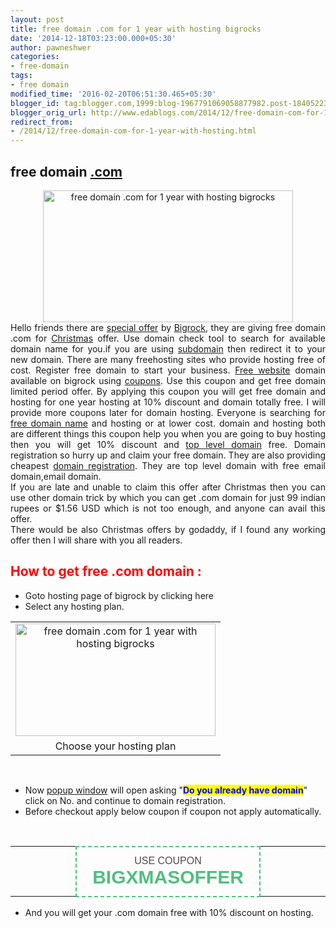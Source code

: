 ```yaml
---
layout: post
title: free domain .com for 1 year with hosting bigrocks
date: '2014-12-18T03:23:00.000+05:30'
author: pawneshwer
categories:
- free-domain
tags:
- free domain
modified_time: '2016-02-20T06:51:30.465+05:30'
blogger_id: tag:blogger.com,1999:blog-1967791069058877982.post-1840522359421309085
blogger_orig_url: http://www.edablogs.com/2014/12/free-domain-com-for-1-year-with-hosting.html
redirect_from:
- /2014/12/free-domain-com-for-1-year-with-hosting.html
---
```


<div dir="ltr" style="text-align: left;"><h2 style="text-align: left;">free domain <a href="http://en.wikipedia.org/wiki/COM_file" rel="wikipedia" target="_blank" title="COM file">.com</a></h2><div style="clear: both; text-align: center;"><a href="http://www.trickspapa.com/wp-content/uploads/2014/12/Capture.png" style="margin-left: 1em; margin-right: 1em;"><img alt="free domain .com for 1 year with hosting bigrocks" border="0" src="http://www.trickspapa.com/wp-content/uploads/2014/12/Capture.png" height="211" title="free domain .com for 1 year with hosting bigrocks" width="400" /></a></div><div style="text-align: justify;">Hello friends there are <a href="http://en.wikipedia.org/wiki/Sales_promotion" rel="wikipedia" target="_blank" title="Sales promotion">special offer</a> by <a href="http://www.bigrock.com/" rel="homepage" target="_blank" title="BigRock">Bigrock</a>, they are giving free domain .com for <a href="http://en.wikipedia.org/wiki/Christmas" rel="wikipedia" target="_blank" title="Christmas">Christmas</a> offer. Use domain check tool to search for available domain name for you.if you are using <a href="http://en.wikipedia.org/wiki/Subdomain" rel="wikipedia" target="_blank" title="Subdomain">subdomain</a> then redirect it to your new domain. There are many freehosting sites who provide hosting free of cost. Register free domain to start your business. <a href="http://en.wikipedia.org/wiki/Website" rel="wikipedia" target="_blank" title="Website">Free website</a> domain available on bigrock using <a href="http://en.wikipedia.org/wiki/Coupon" rel="wikipedia" target="_blank" title="Coupon">coupons</a>. Use this coupon and get free domain limited period offer. By applying this coupon you will get free domain and hosting for one year hosting at 10% discount and domain totally free. I will provide more coupons later for domain hosting. Everyone is searching for <a href="http://en.wikipedia.org/wiki/Domain_name" rel="wikipedia" target="_blank" title="Domain name">free domain name</a> and hosting or at lower cost. domain and hosting both are different things this coupon help you when you are going to buy hosting then you will get 10% discount and <a href="http://en.wikipedia.org/wiki/Top-level_domain" rel="wikipedia" target="_blank" title="Top-level domain">top level domain</a> free. Domain registration so hurry up and claim your free domain. They are also providing cheapest <a href="http://en.wikipedia.org/wiki/Domain_registration" rel="wikipedia" target="_blank" title="Domain registration">domain registration</a>. They are top level domain with free email domain,email domain.</div><div style="text-align: justify;">If you are late and unable to claim this offer after Christmas then you can use other domain trick by which you can get .com domain for just 99 indian rupees or $1.56 USD which is not too enough, and anyone can avail this offer.</div><div style="text-align: justify;">There would be also Christmas offers by godaddy, if I found any working offer then I will share with you all readers.</div><h2 style="text-align: left;"><span style="color: red;">How to get free .com domain :</span></h2><ul style="text-align: left;"><li>Goto hosting page of bigrock by clicking here</li><li>Select any hosting plan.</li></ul><table align="center" cellpadding="0" cellspacing="0" style="margin-left: auto; margin-right: auto; text-align: center;"><tbody><tr><td style="text-align: center;"><a href="http://www.trickspapa.com/wp-content/uploads/2014/12/11.png" style="margin-left: auto; margin-right: auto;"><img alt="free domain .com for 1 year with hosting bigrocks" border="0" src="http://www.trickspapa.com/wp-content/uploads/2014/12/11.png" height="180" title="free domain .com for 1 year with hosting bigrocks" width="320" /></a></td></tr><tr><td style="text-align: center;">Choose your hosting plan</td></tr></tbody></table><br /><ul style="text-align: left;"><li>Now <a href="http://en.wikipedia.org/wiki/Pop-up_ad" rel="wikipedia" target="_blank" title="Pop-up ad">popup window</a> will open asking "<b><span style="background-color: yellow;"><span style="color: blue;">Do you already have domain</span></span></b>" click on No. and continue to domain registration.</li><li>Before checkout apply below coupon if coupon not apply automatically.</li></ul>&nbsp;      <br /><table border="0px" cellpadding="0px" cellspacing="0px" style="font-family: arial,helvetica,sans-serif;"><tbody><tr><td style="width: 190px;"><br /></td><td style="border-radius: 5px; border: 2px dashed #52be7f; color: #4a4a4a; font-size: 16px; height: 80px; padding-top: 5px; text-align: center; text-transform: uppercase; width: 318px;">Use Coupon <br /><span style="color: #52be7f; font-size: 30px; font-weight: bold;">BIGXMASOFFER</span></td><td style="width: 190px;"><br /></td></tr></tbody></table><ul style="text-align: left;"><li>And you will get your .com domain free with 10% discount on hosting.</li></ul></div>